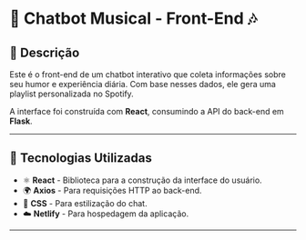 # 🎵 Chatbot Musical - Front-End 🎶

## 📌 Descrição

Este é o front-end de um chatbot interativo que coleta informações sobre seu humor e experiência diária. Com base nesses dados, ele gera uma playlist personalizada no Spotify.

A interface foi construída com **React**, consumindo a API do back-end em **Flask**.

---

## 🚀 Tecnologias Utilizadas

- ⚛️ **React** - Biblioteca para a construção da interface do usuário.
- 🌍 **Axios** - Para requisições HTTP ao back-end.
- 🎨 **CSS** - Para estilização do chat.
- ☁️ **Netlify** - Para hospedagem da aplicação.

---


